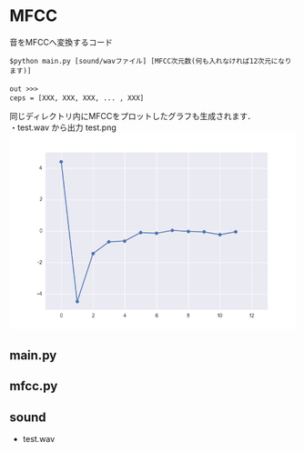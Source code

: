 # MFCC
音をMFCCへ変換するコード  

```
$python main.py [sound/wavファイル] [MFCC次元数(何も入れなければ12次元になります)]

out >>>
ceps = [XXX, XXX, XXX, ... , XXX]

```

同じディレクトリ内にMFCCをプロットしたグラフも生成されます．  
・test.wav から出力 test.png
<img src="https://github.com/Hiroyuky/mfcc/blob/master/test.png" alt="MFCC12testPicture" title="test.png">  


## main.py

## mfcc.py

## sound
- test.wav


